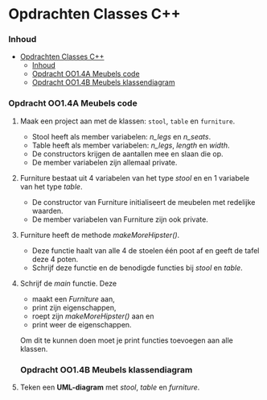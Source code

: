 # Opdrachten Classes C++[](title-id)

### Inhoud[](toc-id)
- [Opdrachten Classes C++](#opdrachten-classes-c)
    - [Inhoud](#inhoud)
    - [Opdracht OO1.4A Meubels code](#opdracht-oo14a-meubels-code)
    - [Opdracht OO1.4B Meubels klassendiagram](#opdracht-oo14b-meubels-klassendiagram)


### Opdracht OO1.4A Meubels code

1. Maak een project aan met de klassen: `stool`, `table` en `furniture`. 
   - Stool heeft als member variabelen: *n_legs* en *n_seats*. 
   - Table heeft als member variabelen: *n_legs*, *length* en *width*. 
   - De constructors krijgen de aantallen mee en slaan die op. 
   - De member variabelen zijn allemaal private.

2. Furniture bestaat uit 4 variabelen van het type *stool* en en 1 variabele van het type *table*. 
   - De constructor van Furniture initialiseert de meubelen met redelijke waarden. 
   - De member variabelen van Furniture zijn ook private.
  
3. Furniture heeft de methode *makeMoreHipster()*.
   - Deze functie haalt van alle 4 de stoelen één poot af en geeft de tafel deze 4 poten. 
   - Schrijf deze functie en de benodigde functies bij *stool* en *table*.
  
4. Schrijf de *main* functie. Deze 
   - maakt een *Furniture* aan, 
   - print zijn eigenschappen, 
   - roept zijn *makeMoreHipster()* aan en 
   - print weer de eigenschappen. 
   
   Om dit te kunnen doen moet je print functies toevoegen aan alle klassen.

   ### Opdracht OO1.4B Meubels klassendiagram
5. Teken een **UML-diagram** met *stool*, *table* en *furniture*.